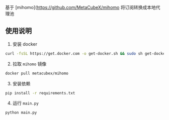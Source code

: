 

基于 [mihomo](https://github.com/MetaCubeX/mihomo 将订阅转换成本地代理池

## 使用说明

1. 安装 docker
```bash
curl -fsSL https://get.docker.com -o get-docker.sh && sudo sh get-docker.sh
```

2. 拉取 `mihomo` 镜像
```bash
docker pull metacubex/mihomo
```

3. 安装依赖
```bash
pip install -r requirements.txt
```

4. 运行 `main.py`
```bash
python main.py
```